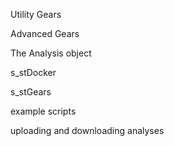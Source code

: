 Utility Gears

Advanced Gears

The Analysis object

s_stDocker

s_stGears

example scripts

uploading and downloading analyses

